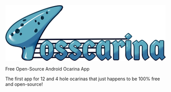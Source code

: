 ![Logo](https://raw.githubusercontent.com/csculley/FOSScarina/master/app/src/main/res/drawable-xxhdpi/fscn.png)

Free Open-Source Android Ocarina App

The first app for 12 and 4 hole ocarinas that just happens to be 100% free and open-source!
